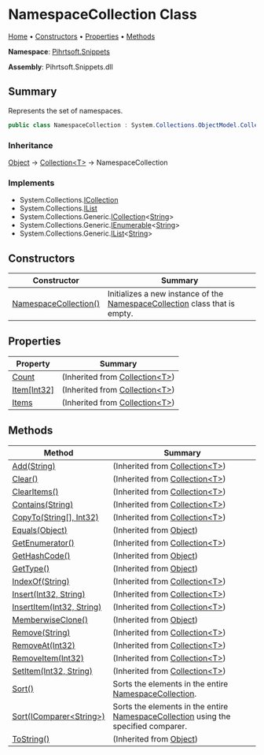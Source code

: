 # NamespaceCollection Class

[Home](../../../README.md) &#x2022; [Constructors](#constructors) &#x2022; [Properties](#properties) &#x2022; [Methods](#methods)

**Namespace**: [Pihrtsoft.Snippets](../README.md)

**Assembly**: Pihrtsoft\.Snippets\.dll

## Summary

Represents the set of namespaces\.

```csharp
public class NamespaceCollection : System.Collections.ObjectModel.Collection<System.String>
```

### Inheritance

[Object](https://docs.microsoft.com/en-us/dotnet/api/system.object) &#x2192; [Collection\<T>](https://docs.microsoft.com/en-us/dotnet/api/system.collections.objectmodel.collection-1) &#x2192; NamespaceCollection

### Implements

* System\.Collections\.[ICollection](https://docs.microsoft.com/en-us/dotnet/api/system.collections.icollection)
* System\.Collections\.[IList](https://docs.microsoft.com/en-us/dotnet/api/system.collections.ilist)
* System\.Collections\.Generic\.[ICollection](https://docs.microsoft.com/en-us/dotnet/api/system.collections.generic.icollection-1)\<[String](https://docs.microsoft.com/en-us/dotnet/api/system.string)>
* System\.Collections\.Generic\.[IEnumerable](https://docs.microsoft.com/en-us/dotnet/api/system.collections.generic.ienumerable-1)\<[String](https://docs.microsoft.com/en-us/dotnet/api/system.string)>
* System\.Collections\.Generic\.[IList](https://docs.microsoft.com/en-us/dotnet/api/system.collections.generic.ilist-1)\<[String](https://docs.microsoft.com/en-us/dotnet/api/system.string)>

## Constructors

| Constructor | Summary |
| ----------- | ------- |
| [NamespaceCollection()](-ctor/README.md) | Initializes a new instance of the [NamespaceCollection](./README.md) class that is empty\. |

## Properties

| Property | Summary |
| -------- | ------- |
| [Count](https://docs.microsoft.com/en-us/dotnet/api/system.collections.objectmodel.collection-1.count) |  \(Inherited from [Collection\<T>](https://docs.microsoft.com/en-us/dotnet/api/system.collections.objectmodel.collection-1)\) |
| [Item\[Int32\]](https://docs.microsoft.com/en-us/dotnet/api/system.collections.objectmodel.collection-1.item) |  \(Inherited from [Collection\<T>](https://docs.microsoft.com/en-us/dotnet/api/system.collections.objectmodel.collection-1)\) |
| [Items](https://docs.microsoft.com/en-us/dotnet/api/system.collections.objectmodel.collection-1.items) |  \(Inherited from [Collection\<T>](https://docs.microsoft.com/en-us/dotnet/api/system.collections.objectmodel.collection-1)\) |

## Methods

| Method | Summary |
| ------ | ------- |
| [Add(String)](https://docs.microsoft.com/en-us/dotnet/api/system.collections.objectmodel.collection-1.add) |  \(Inherited from [Collection\<T>](https://docs.microsoft.com/en-us/dotnet/api/system.collections.objectmodel.collection-1)\) |
| [Clear()](https://docs.microsoft.com/en-us/dotnet/api/system.collections.objectmodel.collection-1.clear) |  \(Inherited from [Collection\<T>](https://docs.microsoft.com/en-us/dotnet/api/system.collections.objectmodel.collection-1)\) |
| [ClearItems()](https://docs.microsoft.com/en-us/dotnet/api/system.collections.objectmodel.collection-1.clearitems) |  \(Inherited from [Collection\<T>](https://docs.microsoft.com/en-us/dotnet/api/system.collections.objectmodel.collection-1)\) |
| [Contains(String)](https://docs.microsoft.com/en-us/dotnet/api/system.collections.objectmodel.collection-1.contains) |  \(Inherited from [Collection\<T>](https://docs.microsoft.com/en-us/dotnet/api/system.collections.objectmodel.collection-1)\) |
| [CopyTo(String\[\], Int32)](https://docs.microsoft.com/en-us/dotnet/api/system.collections.objectmodel.collection-1.copyto) |  \(Inherited from [Collection\<T>](https://docs.microsoft.com/en-us/dotnet/api/system.collections.objectmodel.collection-1)\) |
| [Equals(Object)](https://docs.microsoft.com/en-us/dotnet/api/system.object.equals) |  \(Inherited from [Object](https://docs.microsoft.com/en-us/dotnet/api/system.object)\) |
| [GetEnumerator()](https://docs.microsoft.com/en-us/dotnet/api/system.collections.objectmodel.collection-1.getenumerator) |  \(Inherited from [Collection\<T>](https://docs.microsoft.com/en-us/dotnet/api/system.collections.objectmodel.collection-1)\) |
| [GetHashCode()](https://docs.microsoft.com/en-us/dotnet/api/system.object.gethashcode) |  \(Inherited from [Object](https://docs.microsoft.com/en-us/dotnet/api/system.object)\) |
| [GetType()](https://docs.microsoft.com/en-us/dotnet/api/system.object.gettype) |  \(Inherited from [Object](https://docs.microsoft.com/en-us/dotnet/api/system.object)\) |
| [IndexOf(String)](https://docs.microsoft.com/en-us/dotnet/api/system.collections.objectmodel.collection-1.indexof) |  \(Inherited from [Collection\<T>](https://docs.microsoft.com/en-us/dotnet/api/system.collections.objectmodel.collection-1)\) |
| [Insert(Int32, String)](https://docs.microsoft.com/en-us/dotnet/api/system.collections.objectmodel.collection-1.insert) |  \(Inherited from [Collection\<T>](https://docs.microsoft.com/en-us/dotnet/api/system.collections.objectmodel.collection-1)\) |
| [InsertItem(Int32, String)](https://docs.microsoft.com/en-us/dotnet/api/system.collections.objectmodel.collection-1.insertitem) |  \(Inherited from [Collection\<T>](https://docs.microsoft.com/en-us/dotnet/api/system.collections.objectmodel.collection-1)\) |
| [MemberwiseClone()](https://docs.microsoft.com/en-us/dotnet/api/system.object.memberwiseclone) |  \(Inherited from [Object](https://docs.microsoft.com/en-us/dotnet/api/system.object)\) |
| [Remove(String)](https://docs.microsoft.com/en-us/dotnet/api/system.collections.objectmodel.collection-1.remove) |  \(Inherited from [Collection\<T>](https://docs.microsoft.com/en-us/dotnet/api/system.collections.objectmodel.collection-1)\) |
| [RemoveAt(Int32)](https://docs.microsoft.com/en-us/dotnet/api/system.collections.objectmodel.collection-1.removeat) |  \(Inherited from [Collection\<T>](https://docs.microsoft.com/en-us/dotnet/api/system.collections.objectmodel.collection-1)\) |
| [RemoveItem(Int32)](https://docs.microsoft.com/en-us/dotnet/api/system.collections.objectmodel.collection-1.removeitem) |  \(Inherited from [Collection\<T>](https://docs.microsoft.com/en-us/dotnet/api/system.collections.objectmodel.collection-1)\) |
| [SetItem(Int32, String)](https://docs.microsoft.com/en-us/dotnet/api/system.collections.objectmodel.collection-1.setitem) |  \(Inherited from [Collection\<T>](https://docs.microsoft.com/en-us/dotnet/api/system.collections.objectmodel.collection-1)\) |
| [Sort()](Sort/README.md#Pihrtsoft_Snippets_NamespaceCollection_Sort) | Sorts the elements in the entire [NamespaceCollection](./README.md)\. |
| [Sort(IComparer\<String>)](Sort/README.md#Pihrtsoft_Snippets_NamespaceCollection_Sort_System_Collections_Generic_IComparer_System_String__) | Sorts the elements in the entire [NamespaceCollection](./README.md) using the specified comparer\. |
| [ToString()](https://docs.microsoft.com/en-us/dotnet/api/system.object.tostring) |  \(Inherited from [Object](https://docs.microsoft.com/en-us/dotnet/api/system.object)\) |

